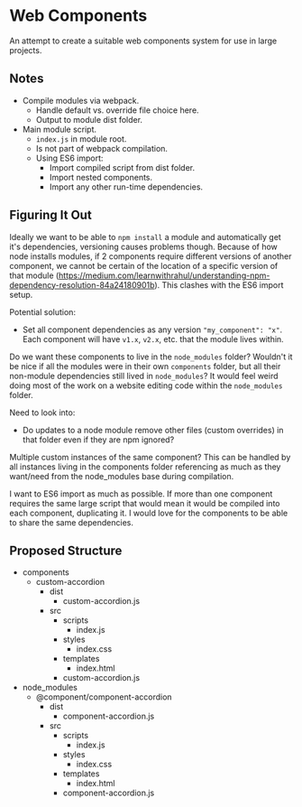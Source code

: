 # Web Components
An attempt to create a suitable web components system for use in large projects.

## Notes
* Compile modules via webpack.
	- Handle default vs. override file choice here.
	- Output to module dist folder.
* Main module script.
	- `index.js` in module root.
	- Is not part of webpack compilation.
	- Using ES6 import:
		- Import compiled script from dist folder.
		- Import nested components.
		- Import any other run-time dependencies.

## Figuring It Out
Ideally we want to be able to `npm install` a module and automatically get it's dependencies, versioning causes problems though. Because of how node installs modules, if 2 components require different versions of another component, we cannot be certain of the location of a specific version of that module (https://medium.com/learnwithrahul/understanding-npm-dependency-resolution-84a24180901b). This clashes with the ES6 import setup.

Potential solution:
* Set all component dependencies as any version `"my_component": "x"`. Each component will have `v1.x`, `v2.x`, etc. that the module lives within.  

Do we want these components to live in the `node_modules` folder? Wouldn't it be nice if all the modules were in their own `components` folder, but all their non-module dependencies still lived in `node_modules`? It would feel weird doing most of the work on a website editing code within the `node_modules` folder.

Need to look into:
* Do updates to a node module remove other files (custom overrides) in that folder even if they are npm ignored?

Multiple custom instances of the same component? This can be handled by all instances living in the components folder referencing as much as they want/need from the node_modules base during compilation.

I want to ES6 import as much as possible. If more than one component requires the same large script that would mean it would be compiled into each component, duplicating it. I would love for the components to be able to share the same dependencies.


## Proposed Structure
* components
	- custom-accordion
		- dist
			- custom-accordion.js
		- src
			- scripts
				- index.js
			- styles
				- index.css
			- templates
				- index.html
			- custom-accordion.js
* node_modules
	- @component/component-accordion
		- dist
			- component-accordion.js
		- src
			- scripts
				- index.js
			- styles
				- index.css
			- templates
				- index.html
			- component-accordion.js
